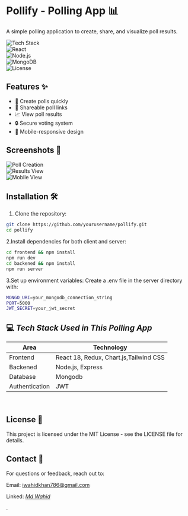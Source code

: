 # Pollify - Polling App 📊  

A simple polling application to create, share, and visualize poll results.

![Tech Stack](https://img.shields.io/badge/tech-stack-ff69b4.svg?style=flat)  
![React](https://img.shields.io/badge/React-18.2-blue?logo=react)  
![Node.js](https://img.shields.io/badge/Node.js-18.x-green?logo=node.js)  
![MongoDB](https://img.shields.io/badge/MongoDB-6.0-green?logo=mongodb)  
![License](https://img.shields.io/badge/license-MIT-blue)  

## Features ✨  

- 🚀 Create polls quickly  
- 🔗 Shareable poll links  
- 📈 View poll results  
- 🔒 Secure voting system  
- 📱 Mobile-responsive design  

## Screenshots 📸  

![Poll Creation](https://via.placeholder.com/600x300?text=Poll+Creation+Screen)  
![Results View](https://via.placeholder.com/600x300?text=Poll+Results+Page)  
![Mobile View](https://via.placeholder.com/300x600?text=Mobile+Responsive+View)  

## Installation 🛠️  

1. Clone the repository:  
  ```bash  
 git clone https://github.com/yourusername/pollify.git  
 cd pollify
 ```
2.Install dependencies for both client and server:
  ```bash
cd frontend && npm install
npm run dev
cd backened && npm install
npm run server
```
3.Set up environment variables:
 Create a .env file in the server directory with:
  ```bash
MONGO_URI=your_mongodb_connection_string  
PORT=5000  
JWT_SECRET=your_jwt_secret  
```
## 💻 *Tech Stack Used in This Polling App*

  | Area             |    Technology                           |
  | ---------------- | --------------------------------------- |
  | Frontend         | React 18, Redux, Chart.js,Tailwind CSS  |
  | Backened         | Node.js, Express                        |
  | Database         | Mongodb                                 |
  | Authentication   | JWT                                     |


<br>

## License 📄

This project is licensed under the MIT License - see the LICENSE file for details.
<br>

## Contact 📧

For questions or feedback, reach out to:

Email: iwahidkhan786@gmail.com

Linked: [*Md Wahid*](https://www.linkedin.com/in/md-wahid-797300326)

.
